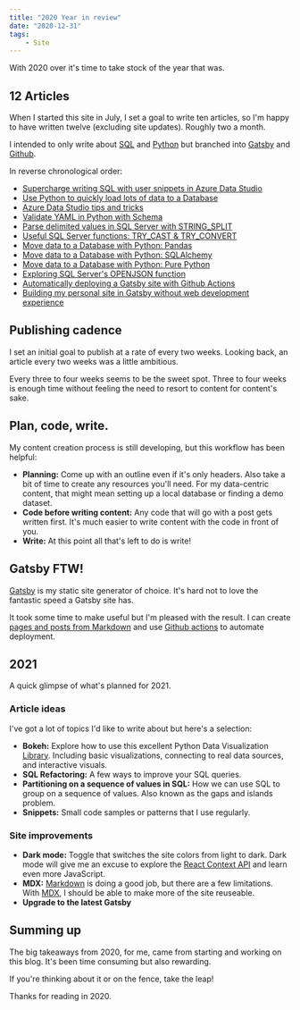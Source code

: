 ```yaml
---
title: "2020 Year in review"
date: "2020-12-31"
tags:
    - Site
---
```


With 2020 over it's time to take stock of the year that was.

## 12 Articles

When I started this site in July, I set a goal to write ten articles, so I'm happy to have written twelve (excluding site updates). Roughly two a month.

I intended to only write about [SQL](/tags/sql-server/) and [Python](/tags/python/) but branched into [Gatsby](/tags/gatsby/) and [Github](/tags/github/).

In reverse chronological order:

* [Supercharge writing SQL with user snippets in Azure Data Studio](/azure-data-studio-user-snippets/)
* [Use Python to quickly load lots of data to a Database](/quickly-load-data-db-python/)
* [Azure Data Studio tips and tricks](/auzre-data-studio-tips-tricks/)
* [Validate YAML in Python with Schema](/validate-yaml-python-schema/)
* [Parse delimited values in SQL Server with STRING_SPLIT](/sql-server-string-split/)
* [Useful SQL Server functions: TRY_CAST & TRY_CONVERT](/sql-server-try-cast-convert/)
* [Move data to a Database with Python: Pandas](/move-data-to-db-with-pandas/)
* [Move data to a Database with Python: SQLAlchemy](/move-data-to-db-with-sqlalchemy/)
* [Move data to a Database with Python: Pure Python](/move-data-to-db-with-pure-python/)
* [Exploring SQL Server's OPENJSON function](/exploring-sql-servers-openjson-function/)
* [Automatically deploying a Gatsby site with Github Actions](/automatically-deploying-with-github-actions/)
* [Building my personal site in Gatsby without web development experience](/building-my-personal-site-in-gatsby/)

## Publishing cadence

I set an initial goal to publish at a rate of every two weeks. Looking back, an article every two weeks was a little ambitious. 

Every three to four weeks seems to be the sweet spot. Three to four weeks is enough time without feeling the need to resort to content for content's sake.

## Plan, code, write.

My content creation process is still developing, but this workflow has been helpful:

* **Planning:** Come up with an outline even if it's only headers. Also take a bit of time to create any resources you'll need. For my data-centric content, that might mean setting up a local database or finding a demo dataset.
* **Code before writing content:** Any code that will go with a post gets written first. It's much easier to write content with the code in front of you.
* **Write:** At this point all that's left to do is write!


## Gatsby FTW!

[Gatsby](https://www.gatsbyjs.com/) is my static site generator of choice. It's hard not to love the fantastic speed a Gatsby site has.

It took some time to make useful but I'm pleased with the result. I can create [pages and posts from Markdown](https://www.gatsbyjs.com/docs/tutorial/part-seven/) and use [Github actions]((/automatically-deploying-with-github-actions/)) to automate deployment.

## 2021

A quick glimpse of what's planned for 2021.

### Article ideas

I've got a lot of topics I'd like to write about but here's a selection:

* **Bokeh:** Explore how to use this excellent Python Data Visualization [Library](https://docs.bokeh.org/en/latest/). Including basic visualizations, connecting to real data sources, and interactive visuals.
* **SQL Refactoring:** A few ways to improve your SQL queries.
* **Partitioning on a sequence of values in SQL:** How we can use SQL to group on a sequence of values. Also known as the gaps and islands problem.
* **Snippets:** Small code samples or patterns that I use regularly.

### Site improvements

* **Dark mode:** Toggle that switches the site colors from light to dark. Dark mode will give me an excuse to explore the [React Context API](https://www.gatsbyjs.com/blog/2019-01-31-using-react-context-api-with-gatsby/) and learn even more JavaScript.
* **MDX:** [Markdown](****) is doing a good job, but there are a few limitations. With [MDX](https://www.gatsbyjs.com/docs/how-to/routing/mdx/), I should be able to make more of the site reuseable.
* **Upgrade to the latest Gatsby**

## Summing up

The big takeaways from 2020, for me, came from starting and working on this blog. It's been time consuming but also rewarding.

If you're thinking about it or on the fence, take the leap!

Thanks for reading in 2020.
